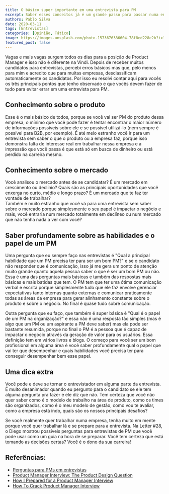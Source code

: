 ```yaml
---
title: O básico super importante em uma entrevista para PM
excerpt: Saber esses conceitos já é um grande passo para passar numa entrevista
authors: Pablo Silva
date: 2020-03-11
tags: [Entrevistas]
categories: [Opinião, Tático]
image: https://images.unsplash.com/photo-1573676386604-78f8ed228e2b?ixlib=rb-1.2.1&ixid=eyJhcHBfaWQiOjEyMDd9&auto=format&fit=crop&w=2734&q=80
featured_post: false
---
```


Vagas e mais vagas surgem todos os dias para a posição de Product
Manager e isso não é diferente na Vindi. Depois de receber muitos
candidatos para entrevistas, percebi erros básicos mas que, pelo menos
para mim e acredito que para muitas empresas, desclassificam
automaticamente os candidatos. Por isso eu resolvi contar aqui para
vocês os três principais pontos que tenho observado e que vocês devem
fazer de tudo para evitar errar em uma entrevista para PM.

## Conhecimento sobre o produto

Esse é o mais básico de todos, porque se você vai ser PM do produto
dessa empresa, o mínimo que você pode fazer é tentar encontrar o maior
número de informações possíveis sobre ele e se possível utilizá-lo (nem
sempre é possível para B2B, por exemplo). É até meio estranho você ir
para um entrevista sem saber o que o produto ou a empresa faz, porque
isso demonstra falta de interesse real em trabalhar nessa empresa e a
impressão que você passa é que está só em busca de dinheiro ou está
perdido na carreira mesmo.

## Conhecimento sobre o mercado

Você analisou o mercado antes de se candidatar? É um mercado em
crescimento ou declínio? Quais são as principais oportunidades que você
enxerga no curto, médio e longo prazo? É um mercado que te faz ter
vontade de trabalhar?\
Também é muito estranho que você vá para uma entrevista sem saber sobre
o mercado porque simplesmente o seu papel é impactar o negócio e mais,
você entraria num mercado totalmente em declíneo ou num mercado que não
tenha nada a ver com você?

## Saber profundamente sobre as habilidades e o papel de um PM

Uma pergunta que eu sempre faço nas entrevistas é \"Qual a principal
habilidade que um PM precisa ter para ser um bom PM?\" e se o candidato
não responder que é comunicação, isso já me gera um ponto de atenção
muito grande quanto aquela pessoa saber o que é ser um bom PM ou não.
Essa é uma das perguntas mais básicas e também das respostas mais
básicas e mais batidas que tem. O PM tem que ter uma ótima comunicação
verbal e escrita porque simplesmente tudo que ele faz envolve gerenciar
expectativas tanto internas quanto externas e comunicar praticamente
todas as áreas da empresa para gerar alinhamento constante sobre o
produto e sobre o negócio. No final é quase tudo sobre comunicação.

Outra pergunta que eu faço, que também é super básica é \"Qual é o papel
de um PM na organização?\" e essa não é uma resposta tão simples (mas é
algo que um PM ou um aspirante a PM deve saber) mas ela pode ser
bastante resumida, porque no final o PM é a pessoa que é capaz de
impactar o negócio através da geração de valor para os usuários. Essa
definição tem em vários livros e blogs. O começo para você ser um bom
profissional em alguma área é você saber profundamente qual o papel que
vai ter que desempenhar e quais habilidades você precisa ter para
conseguir desempenhar bem esse papel.

## Uma dica extra

Você pode e deve se tornar o entrevistador em alguma parte da
entrevista. É muito desanimador quando eu pergunto para o candidato se
ele tem alguma pergunta pra fazer e ele diz que não. Tem certeza que
você não quer saber como é o modelo de trabalho na área de produto, como
os times são organizados, como é o meu modelo de gestão, como vou te
avaliar, como a empresa está indo, quais são os nossos principais
desafios?

Se você realmente quer trabalhar numa empresa, tenha muito em mente
porque você quer trabalhar lá e se prepare para a entrevista. Na Letter
\#28, o Diego mostrou possíveis perguntas para entrevistas de PM que
você pode usar como um guia na hora de se preparar. Você tem certeza que
está tomando as decisões certas? Você é o dono da sua carreira!

Referências:
-----------

- [Perguntas para PMs em entrevistas](https://diegoeis.com/perguntas-para-pms-entrevistas/)
- [Product Manager Interview: The Product Design Question](https://www.productmanagerhq.com/2014/07/product-manager-interview-the-product-design-question/)
- [How I Prepared for a Product Manager Interview](https://medium.com/@diemkay/how-i-prepared-for-a-product-manager-interview-26122f2c80ba)
- [How To Crack Product Manager Interview](https://www.youtube.com/watch?v=61M1r69ZWDg)